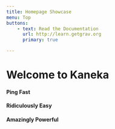 ```yaml
---
title: Homepage Showcase
menu: Top
buttons:
    - text: Read the Documentation
      url: http://learn.getgrav.org
      primary: true

---
```


# Welcome to Kaneka
#### Ping **Fast**
#### Ridiculously **Easy**
#### Amazingly **Powerful**




